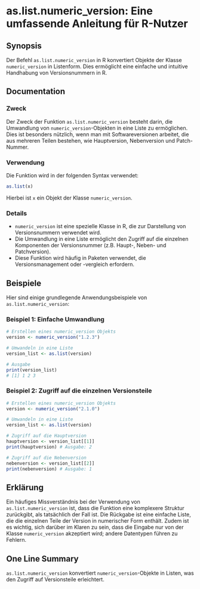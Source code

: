 <!--
Meta Description: # as.list.numeric_version: Eine umfassende Anleitung für R-Nutzer ## Synopsis Der Befehl `as.list.numeric_version` in R konvertiert Objekte der Klasse...
Meta Keywords: numeric_version, die, der, list, eine
-->

# as.list.numeric_version: Eine umfassende Anleitung für R-Nutzer

## Synopsis
Der Befehl `as.list.numeric_version` in R konvertiert Objekte der Klasse `numeric_version` in Listenform. Dies ermöglicht eine einfache und intuitive Handhabung von Versionsnummern in R.

## Documentation
### Zweck
Der Zweck der Funktion `as.list.numeric_version` besteht darin, die Umwandlung von `numeric_version`-Objekten in eine Liste zu ermöglichen. Dies ist besonders nützlich, wenn man mit Softwareversionen arbeitet, die aus mehreren Teilen bestehen, wie Hauptversion, Nebenversion und Patch-Nummer.

### Verwendung
Die Funktion wird in der folgenden Syntax verwendet:
```R
as.list(x)
```
Hierbei ist `x` ein Objekt der Klasse `numeric_version`. 

### Details
- `numeric_version` ist eine spezielle Klasse in R, die zur Darstellung von Versionsnummern verwendet wird.
- Die Umwandlung in eine Liste ermöglicht den Zugriff auf die einzelnen Komponenten der Versionsnummer (z.B. Haupt-, Neben- und Patchversion).
- Diese Funktion wird häufig in Paketen verwendet, die Versionsmanagement oder -vergleich erfordern.

## Beispiele
Hier sind einige grundlegende Anwendungsbeispiele von `as.list.numeric_version`:

### Beispiel 1: Einfache Umwandlung
```R
# Erstellen eines numeric_version Objekts
version <- numeric_version("1.2.3")

# Umwandeln in eine Liste
version_list <- as.list(version)

# Ausgabe
print(version_list)
# [1] 1 2 3
```

### Beispiel 2: Zugriff auf die einzelnen Versionsteile
```R
# Erstellen eines numeric_version Objekts
version <- numeric_version("2.1.0")

# Umwandeln in eine Liste
version_list <- as.list(version)

# Zugriff auf die Hauptversion
hauptversion <- version_list[[1]]
print(hauptversion) # Ausgabe: 2

# Zugriff auf die Nebenversion
nebenversion <- version_list[[2]]
print(nebenversion) # Ausgabe: 1
```

## Erklärung
Ein häufiges Missverständnis bei der Verwendung von `as.list.numeric_version` ist, dass die Funktion eine komplexere Struktur zurückgibt, als tatsächlich der Fall ist. Die Rückgabe ist eine einfache Liste, die die einzelnen Teile der Version in numerischer Form enthält. Zudem ist es wichtig, sich darüber im Klaren zu sein, dass die Eingabe nur von der Klasse `numeric_version` akzeptiert wird; andere Datentypen führen zu Fehlern.

## One Line Summary
`as.list.numeric_version` konvertiert `numeric_version`-Objekte in Listen, was den Zugriff auf Versionsteile erleichtert.